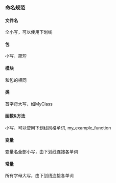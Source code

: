 ### 命名规范
#### 文件名
全小写，可以使用下划线
#### 包
小写，简短
#### 模块
和包的相同
#### 类
首字母大写，如MyClass
#### 函数&方法
小写，可以使用下划线风格单词, my_example_function
#### 变量
变量名全部小写，由下划线连接各单词
#### 常量
所有字母大写，由下划线连接各单词
